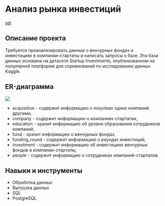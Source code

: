 # Анализ рынка инвестиций #

[sql](https://github.com/rakiton94/Practicum/blob/main/02%20investments_in_startups_by_venture_funds/investments_in_startups.sql "sql")
## Описание проекта

Требуется проанализировать данные о венчурных фондах и инвестициях в компании-стартапы и написать запросы к базе. Эта база данных основана на датасете Startup Investments, опубликованном на популярной платформе для соревнований по исследованию данных Kaggle.
## ER-диаграмма

![](https://pictures.s3.yandex.net/resources/1.2_2880px_1647358581.png)
* acquisition - содержит информацию о покупках одних компаний другими,
* company - содержит информацию о компаниях-стартапах,
* education - хранит информацию об уровне образования сотрудников компаний,
* fund - хранит информацию о венчурных фондах, 
* funding_round - содержит информацию о раундах инвестиций, 
* investment - содержит информацию об инвестициях венчурных фондов в компании-стартапы,
* people - содержит информацию о сотрудниках компаний-стартапов.
## Навыки и инструменты

* Обработка данных
* Выгрузка данных
* SQL
* PostgreSQL
